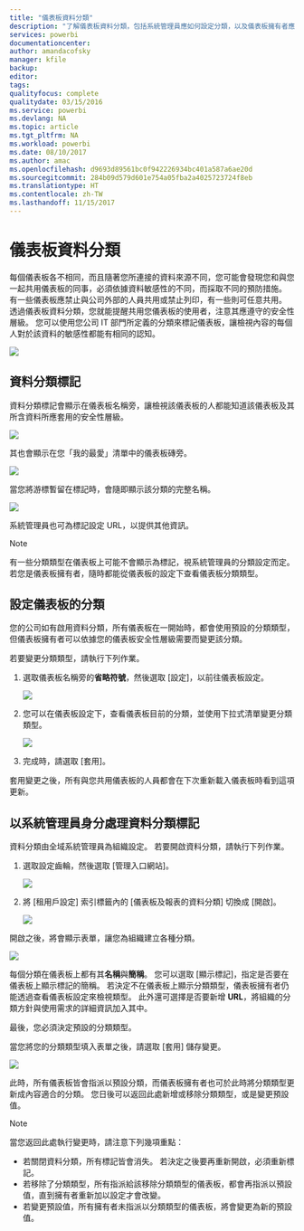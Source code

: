 ```yaml
---
title: "儀表板資料分類"
description: "了解儀表板資料分類，包括系統管理員應如何設定分類，以及儀表板擁有者應如何才能變更分類。"
services: powerbi
documentationcenter: 
author: amandacofsky
manager: kfile
backup: 
editor: 
tags: 
qualityfocus: complete
qualitydate: 03/15/2016
ms.service: powerbi
ms.devlang: NA
ms.topic: article
ms.tgt_pltfrm: NA
ms.workload: powerbi
ms.date: 08/10/2017
ms.author: amac
ms.openlocfilehash: d9693d89561bc0f942226934bc401a587a6ae20d
ms.sourcegitcommit: 284b09d579d601e754a05fba2a4025723724f8eb
ms.translationtype: HT
ms.contentlocale: zh-TW
ms.lasthandoff: 11/15/2017
---
```

# <a name="dashboard-data-classification"></a>儀表板資料分類
每個儀表板各不相同，而且隨著您所連接的資料來源不同，您可能會發現您和與您一起共用儀表板的同事，必須依據資料敏感性的不同，而採取不同的預防措施。 有一些儀表板應禁止與公司外部的人員共用或禁止列印，有一些則可任意共用。 透過儀表板資料分類，您就能提醒共用您儀表板的使用者，注意其應遵守的安全性層級。 您可以使用您公司 IT 部門所定義的分類來標記儀表板，讓檢視內容的每個人對於該資料的敏感性都能有相同的認知。

![](media/service-data-classification/dashboard_tagged_as_hbi.png)

## <a name="data-classification-tags"></a>資料分類標記
資料分類標記會顯示在儀表板名稱旁，讓檢視該儀表板的人都能知道該儀表板及其所含資料所應套用的安全性層級。

![](media/service-data-classification/tag_next_to_title.png)

其也會顯示在您「我的最愛」清單中的儀表板磚旁。

![](media/service-data-classification/tag_on_dashboard_tile.png)

當您將游標暫留在標記時，會隨即顯示該分類的完整名稱。

![](media/service-data-classification/tag_tooltip.png)

系統管理員也可為標記設定 URL，以提供其他資訊。

> [!NOTE]
> 有一些分類類型在儀表板上可能不會顯示為標記，視系統管理員的分類設定而定。 若您是儀表板擁有者，隨時都能從儀表板的設定下查看儀表板分類類型。
> 
> 

## <a name="setting-a-dashboards-classification"></a>設定儀表板的分類
您的公司如有啟用資料分類，所有儀表板在一開始時，都會使用預設的分類類型，但儀表板擁有者可以依據您的儀表板安全性層級需要而變更該分類。

若要變更分類類型，請執行下列作業。

1. 選取儀表板名稱旁的**省略符號**，然後選取 [設定]，以前往儀表板設定。
   
    ![](media/service-data-classification/dashboard_settings.png)
2. 您可以在儀表板設定下，查看儀表板目前的分類，並使用下拉式清單變更分類類型。
   
    ![](media/service-data-classification/classification_setting_dropdown.png)
3. 完成時，請選取 [套用]。

套用變更之後，所有與您共用儀表板的人員都會在下次重新載入儀表板時看到這項更新。

## <a name="working-with-data-classification-tags-as-an-admin"></a>以系統管理員身分處理資料分類標記
資料分類由全域系統管理員為組織設定。 若要開啟資料分類，請執行下列作業。

1. 選取設定齒輪，然後選取 [管理入口網站]。
   
    ![](media/service-data-classification/admin_portal_in_settings.png)
2. 將 [租用戶設定] 索引標籤內的 [儀表板及報表的資料分類] 切換成 [開啟]。
   
    ![](media/service-data-classification/data_classification_switch_location.png)

開啟之後，將會顯示表單，讓您為組織建立各種分類。

![](media/service-data-classification/blank_classification_form.png)

每個分類在儀表板上都有其**名稱**與**簡稱**。 您可以選取 [顯示標記]，指定是否要在儀表板上顯示標記的簡稱。 若決定不在儀表板上顯示分類類型，儀表板擁有者仍能透過查看儀表板設定來檢視類型。 此外還可選擇是否要新增 **URL**，將組織的分類方針與使用需求的詳細資訊加入其中。  

最後，您必須決定預設的分類類型。  

當您將您的分類類型填入表單之後，請選取 [套用] 儲存變更。

![](media/service-data-classification/filled_in_classification_form.png)

此時，所有儀表板皆會指派以預設分類，而儀表板擁有者也可於此時將分類類型更新成內容適合的分類。 您日後可以返回此處新增或移除分類類型，或是變更預設值。  

> [!NOTE]
> 當您返回此處執行變更時，請注意下列幾項重點：
> 
> * 若關閉資料分類，所有標記皆會消失。 若決定之後要再重新開啟，必須重新標記。  
> * 若移除了分類類型，所有指派給該移除分類類型的儀表板，都會再指派以預設值，直到擁有者重新加以設定才會改變。  
> * 若變更預設值，所有擁有者未指派以分類類型的儀表板，將會變更為新的預設值。
> 
> 

